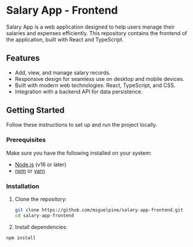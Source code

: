 # Salary App - Frontend

Salary App is a web application designed to help users manage their salaries and expenses efficiently. This repository contains the frontend of the application, built with React and TypeScript.

## Features

- Add, view, and manage salary records.
- Responsive design for seamless use on desktop and mobile devices.
- Built with modern web technologies: React, TypeScript, and CSS.
- Integration with a backend API for data persistence.

## Getting Started

Follow these instructions to set up and run the project locally.

### Prerequisites

Make sure you have the following installed on your system:

- [Node.js](https://nodejs.org/) (v16 or later)
- [npm](https://www.npmjs.com/) or [yarn](https://yarnpkg.com/)

### Installation

1. Clone the repository:

   ```bash
   git clone https://github.com/miguelpine/salary-app-frontend.git
   cd salary-app-frontend
   ```

2. Install dependencies:

```
npm install
```
